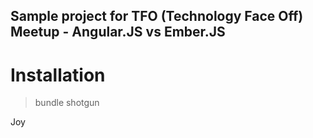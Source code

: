 ## Sample project for TFO (Technology Face Off) Meetup - Angular.JS vs Ember.JS

# Installation

> bundle
> shotgun

Joy